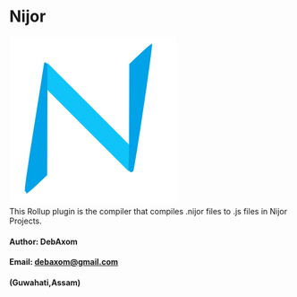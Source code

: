 # Nijor
![Nijor](./logo.svg) <br>
This Rollup plugin is the compiler that compiles .nijor files to .js files in Nijor Projects.
#### Author: DebAxom
#### Email: debaxom@gmail.com
#### (Guwahati,Assam)